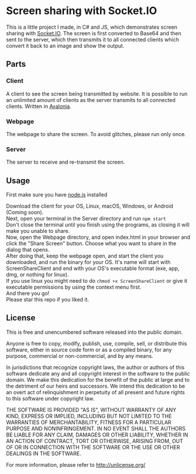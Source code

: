 ﻿# Screen sharing with Socket.IO
This is a little project I made, in C# and JS, which demonstrates screen sharing with [Socket.IO](https://github.com/socketio/socket.io). The screen is first converted to Base64 and then sent to the server, which then transmits it to all connected clients which convert it back to an image and show the output.

## Parts

### Client

A client to see the screen being transmitted by website. It is possible to run an unlimited amount of clients as the server transmits to all connected clients. Written in [Avalonia](https://github.com/AvaloniaUI/Avalonia).

### Webpage

The webpage to share the screen. To avoid glitches, please run only once.

### Server

The server to receive and re-transmit the screen.

## Usage

First make sure you have [node.js](https://github.com/nodejs/node) installed

Download the client for your OS, Linux, macOS, Windows, or Android (Coming soon).  
Next, open your terminal in the Server directory and run `npm start`  
Don't close the terminal until you finish using the programs, as closing it will make you unable to share.  
Now, open the Webpage directory, and open index.html in your browser and click the "Share Screen" button. Choose what you want to share in the dialog that opens.  
After doing that, keep the webpage open, and start the client you downloaded, and run the binary for your OS. It's name will start with ScreenShareClient and end with your OS's executable format (exe, app, dmg, or nothing for linux).  
If you use linux you might need to do `chmod +x ScreenShareClient` or give it executable permissions by using the context menu first.  
And there you go!  
Please star this repo if you liked it.  

## License

This is free and unencumbered software released into the public domain.

Anyone is free to copy, modify, publish, use, compile, sell, or
distribute this software, either in source code form or as a compiled
binary, for any purpose, commercial or non-commercial, and by any
means.

In jurisdictions that recognize copyright laws, the author or authors
of this software dedicate any and all copyright interest in the
software to the public domain. We make this dedication for the benefit
of the public at large and to the detriment of our heirs and
successors. We intend this dedication to be an overt act of
relinquishment in perpetuity of all present and future rights to this
software under copyright law.

THE SOFTWARE IS PROVIDED "AS IS", WITHOUT WARRANTY OF ANY KIND,
EXPRESS OR IMPLIED, INCLUDING BUT NOT LIMITED TO THE WARRANTIES OF
MERCHANTABILITY, FITNESS FOR A PARTICULAR PURPOSE AND NONINFRINGEMENT.
IN NO EVENT SHALL THE AUTHORS BE LIABLE FOR ANY CLAIM, DAMAGES OR
OTHER LIABILITY, WHETHER IN AN ACTION OF CONTRACT, TORT OR OTHERWISE,
ARISING FROM, OUT OF OR IN CONNECTION WITH THE SOFTWARE OR THE USE OR
OTHER DEALINGS IN THE SOFTWARE.

For more information, please refer to <http://unlicense.org/>